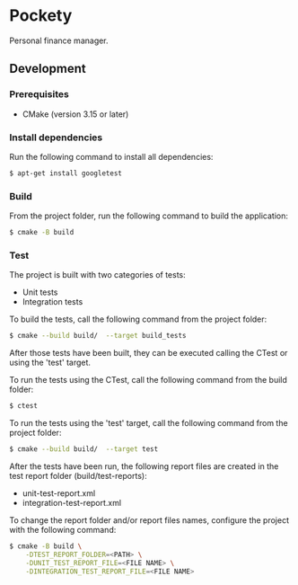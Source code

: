 # Pockety 
Personal finance manager.

## Development
### Prerequisites
* CMake (version 3.15 or later)

### Install dependencies
Run the following command to install all dependencies:
```bash
$ apt-get install googletest
```

### Build
From the project folder, run the following command to build the application:
```bash
$ cmake -B build
```

### Test
The project is built with two categories of tests:
* Unit tests
* Integration tests

To build the tests, call the following command from the project folder:
```bash
$ cmake --build build/  --target build_tests
```

After those tests have been built, they can be executed calling the CTest or 
using the 'test' target.

To run the tests using the CTest, call the following command from the build 
folder:
```bash
$ ctest 
```

To run the tests using the 'test' target, call the following command from the 
project folder:
```bash
$ cmake --build build/  --target test
```

After the tests have been run, the following report files are created in the 
test report folder (build/test-reports):
* unit-test-report.xml
* integration-test-report.xml

To change the report folder and/or report files names, configure the project
with the following command:
```bash
$ cmake -B build \
    -DTEST_REPORT_FOLDER=<PATH> \
    -DUNIT_TEST_REPORT_FILE=<FILE NAME> \
    -DINTEGRATION_TEST_REPORT_FILE=<FILE NAME>
```

